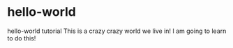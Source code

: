 # hello-world
hello-world tutorial
This is a crazy crazy world we live in!
I am going to learn to do this!
